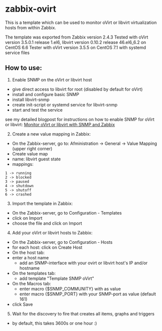 # zabbix-ovirt
This is a template which can be used to monitor oVirt or libvirt virtualization hosts from within Zabbix.

The template was exported from Zabbix version 2.4.3
Tested with oVirt version 3.5.0.1 release 1.el6, libvirt version 0.10.2 release 46.el6_6.2 on CentOS 6.6
Tester with oVirt version 3.5.5 on CentOS 7.1 with systemd service files

## How to use:
1. Enable SNMP on the oVirt or libvirt host
  - give direct access to libvirt for root (disabled by default for oVirt)
  - install and configure basic SNMP
  - install libvirt-snmp
  - create init-script or systemd service for libvirt-snmp
  - start and test the service

see my detailed blogpost for instructions on how to enable SNMP for oVirt or libvirt:
[Monitor oVirt or libvirt with SNMP and Zabbix](http://jensd.be/?p=494)

2. Create a new value mapping in Zabbix:
  - On the Zabbix-server, go to: Afministration -> General -> Value Mapping (upper right corner)
  - Create value map
  - name: libvirt guest state
  - mappings: 
````
1 -> running
2 -> blocked
3 -> paused
4 -> shutdown
5 -> shutoff
6 -> crashed
````
	
3. Import the template in Zabbix:
  - On the Zabbix-server, go to Configuration - Templates
  - click on Import
  - choose the file and click on Import
	
4. Add your oVirt or libvirt hosts to Zabbix:
  - On the Zabbix-server, go to Configuration - Hosts
  - for each host: click on Create Host
  - On the host tab:
  - enter a host name 
    - add an SNMP-interface with your ovirt or libvirt host's IP and/or hostname
  - On the templates tab:
    - add template "Template SNMP oVirt"
  - On the Macros tab:
    - enter macro {$SNMP_COMMUNITY} with <community> as value
    - enter macro {$SNMP_PORT} with your SNMP-port as value (default 161)
  - click Save

5. Wait for the discovery to fire that creates all items, graphs and triggers
  - by default, this takes 3600s or one hour :)
